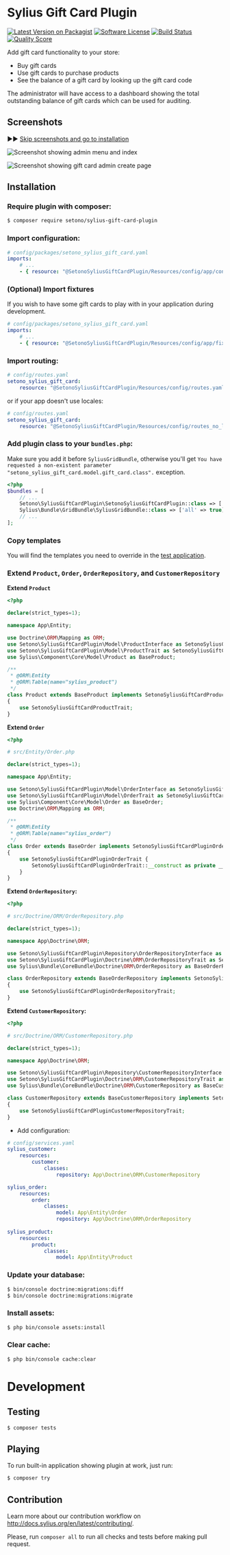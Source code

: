 # Sylius Gift Card Plugin

[![Latest Version on Packagist][ico-version]][link-packagist]
[![Software License][ico-license]](LICENSE)
[![Build Status][ico-github-actions]][link-github-actions]
[![Quality Score][ico-code-quality]][link-code-quality]

Add gift card functionality to your store:

- Buy gift cards
- Use gift cards to purchase products
- See the balance of a gift card by looking up the gift card code

The administrator will have access to a dashboard showing the total outstanding balance of gift cards which
can be used for auditing.

## Screenshots

▶▶ [Skip screenshots and go to installation](#Installation)

![Screenshot showing admin menu and index](docs/images/admin-menu.png)

![Screenshot showing gift card admin create page](docs/images/admin-gift-card-create.png)

## Installation

### Require plugin with composer:

```bash
$ composer require setono/sylius-gift-card-plugin
```

### Import configuration:

```yaml
# config/packages/setono_sylius_gift_card.yaml
imports:
    # ...
    - { resource: "@SetonoSyliusGiftCardPlugin/Resources/config/app/config.yaml" }
```

### (Optional) Import fixtures 

If you wish to have some gift cards to play with in your application during development.

```yaml
# config/packages/setono_sylius_gift_card.yaml
imports:
    # ...
    - { resource: "@SetonoSyliusGiftCardPlugin/Resources/config/app/fixtures.yaml" }
```

### Import routing:
   
```yaml
# config/routes.yaml
setono_sylius_gift_card:
    resource: "@SetonoSyliusGiftCardPlugin/Resources/config/routes.yaml"
```

or if your app doesn't use locales:
   
```yaml
# config/routes.yaml
setono_sylius_gift_card:
    resource: "@SetonoSyliusGiftCardPlugin/Resources/config/routes_no_locale.yaml"
```

### Add plugin class to your `bundles.php`:

Make sure you add it before `SyliusGridBundle`, otherwise you'll get
`You have requested a non-existent parameter "setono_sylius_gift_card.model.gift_card.class".` exception.

```php
<?php
$bundles = [
    // ...
    Setono\SyliusGiftCardPlugin\SetonoSyliusGiftCardPlugin::class => ['all' => true],
    Sylius\Bundle\GridBundle\SyliusGridBundle::class => ['all' => true],
    // ...
];
```

### Copy templates

You will find the templates you need to override in the [test application](https://github.com/Setono/SyliusGiftCardPlugin/tree/master/tests/Application/templates).

### Extend `Product`, `Order`, `OrderRepository`, and `CustomerRepository`

**Extend `Product`**
```php
<?php

declare(strict_types=1);

namespace App\Entity;

use Doctrine\ORM\Mapping as ORM;
use Setono\SyliusGiftCardPlugin\Model\ProductInterface as SetonoSyliusGiftCardProductInterface;
use Setono\SyliusGiftCardPlugin\Model\ProductTrait as SetonoSyliusGiftCardProductTrait;
use Sylius\Component\Core\Model\Product as BaseProduct;

/**
 * @ORM\Entity
 * @ORM\Table(name="sylius_product")
 */
class Product extends BaseProduct implements SetonoSyliusGiftCardProductInterface
{
    use SetonoSyliusGiftCardProductTrait;
}
```

**Extend `Order`**

```php
<?php

# src/Entity/Order.php

declare(strict_types=1);

namespace App\Entity;

use Setono\SyliusGiftCardPlugin\Model\OrderInterface as SetonoSyliusGiftCardPluginOrderInterface;
use Setono\SyliusGiftCardPlugin\Model\OrderTrait as SetonoSyliusGiftCardPluginOrderTrait;
use Sylius\Component\Core\Model\Order as BaseOrder;
use Doctrine\ORM\Mapping as ORM;

/**
 * @ORM\Entity
 * @ORM\Table(name="sylius_order")
 */
class Order extends BaseOrder implements SetonoSyliusGiftCardPluginOrderInterface
{
    use SetonoSyliusGiftCardPluginOrderTrait {
        SetonoSyliusGiftCardPluginOrderTrait::__construct as private __giftCartTraitConstruct;
    }
}
```
    
**Extend `OrderRepository`:**

```php
<?php

# src/Doctrine/ORM/OrderRepository.php

declare(strict_types=1);

namespace App\Doctrine\ORM;

use Setono\SyliusGiftCardPlugin\Repository\OrderRepositoryInterface as SetonoSyliusGiftCardPluginOrderRepositoryInterface;
use Setono\SyliusGiftCardPlugin\Doctrine\ORM\OrderRepositoryTrait as SetonoSyliusGiftCardPluginOrderRepositoryTrait;
use Sylius\Bundle\CoreBundle\Doctrine\ORM\OrderRepository as BaseOrderRepository;

class OrderRepository extends BaseOrderRepository implements SetonoSyliusGiftCardPluginOrderRepositoryInterface
{
    use SetonoSyliusGiftCardPluginOrderRepositoryTrait;
}
```

**Extend `CustomerRepository`:**

```php
<?php

# src/Doctrine/ORM/CustomerRepository.php

declare(strict_types=1);

namespace App\Doctrine\ORM;

use Setono\SyliusGiftCardPlugin\Repository\CustomerRepositoryInterface as SetonoSyliusGiftCardPluginCustomerRepositoryInterface;
use Setono\SyliusGiftCardPlugin\Doctrine\ORM\CustomerRepositoryTrait as SetonoSyliusGiftCardPluginCustomerRepositoryTrait;
use Sylius\Bundle\CoreBundle\Doctrine\ORM\CustomerRepository as BaseCustomerRepository;

class CustomerRepository extends BaseCustomerRepository implements SetonoSyliusGiftCardPluginCustomerRepositoryInterface
{
    use SetonoSyliusGiftCardPluginCustomerRepositoryTrait;
}
```

- Add configuration:

```yaml
# config/services.yaml
sylius_customer:
    resources:
        customer:
            classes:
                repository: App\Doctrine\ORM\CustomerRepository

sylius_order:
    resources:
        order:
            classes:
                model: App\Entity\Order
                repository: App\Doctrine\ORM\OrderRepository
                
sylius_product:
    resources:
        product:
            classes:
                model: App\Entity\Product
```

### Update your database:

```bash
$ bin/console doctrine:migrations:diff
$ bin/console doctrine:migrations:migrate
```

### Install assets:

```bash
$ php bin/console assets:install
```

### Clear cache:

```bash
$ php bin/console cache:clear
```
    
# Development

## Testing

```bash
$ composer tests
```

## Playing

To run built-in application showing plugin at work, just run:  

```bash
$ composer try
```

## Contribution

Learn more about our contribution workflow on http://docs.sylius.org/en/latest/contributing/.

Please, run `composer all` to run all checks and tests before making pull request.

[ico-version]: https://img.shields.io/packagist/v/setono/sylius-gift-card-plugin.svg
[ico-license]: https://img.shields.io/badge/license-MIT-brightgreen.svg
[ico-github-actions]: https://github.com/Setono/SyliusGiftCardPlugin/workflows/build/badge.svg
[ico-code-quality]: https://img.shields.io/scrutinizer/g/Setono/SyliusGiftCardPlugin.svg

[link-packagist]: https://packagist.org/packages/setono/sylius-gift-card-plugin
[link-github-actions]: https://github.com/Setono/SyliusGiftCardPlugin/actions
[link-code-quality]: https://scrutinizer-ci.com/g/Setono/SyliusGiftCardPlugin
